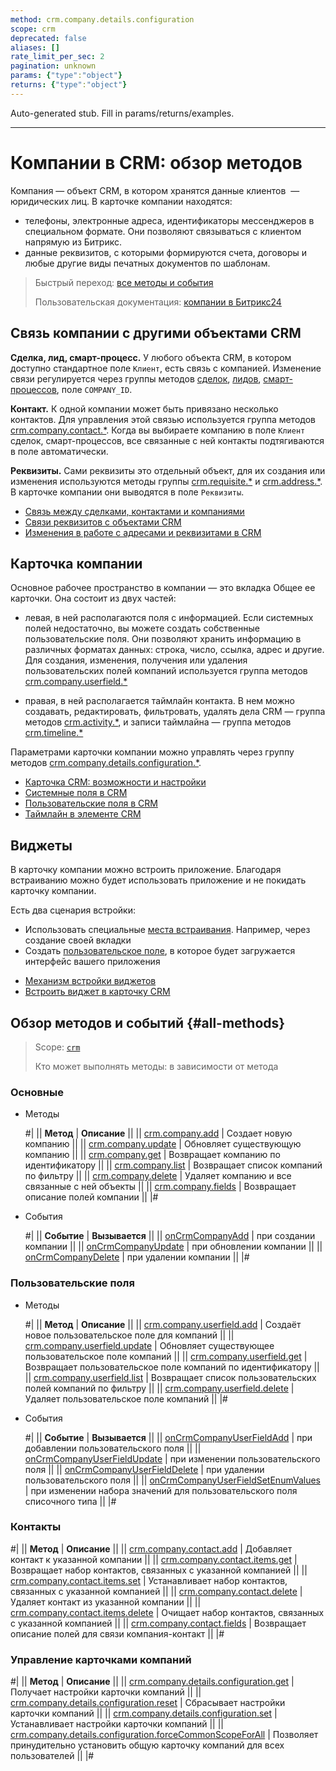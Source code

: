```yaml
---
method: crm.company.details.configuration
scope: crm
deprecated: false
aliases: []
rate_limit_per_sec: 2
pagination: unknown
params: {"type":"object"}
returns: {"type":"object"}
---
```


Auto-generated stub. Fill in params/returns/examples.

---

# Компании в CRM: обзор методов

Компания — объект CRM, в котором хранятся данные клиентов  — юридических лиц. В карточке компании находятся: 
* телефоны, электронные адреса, идентификаторы мессенджеров  в специальном формате. Они позволяют связываться с клиентом напрямую из Битрикс. 
* данные реквизитов, с которыми формируются счета, договоры и любые другие виды печатных документов по шаблонам. 

> Быстрый переход: [все методы и события](#all-methods) 
> 
> Пользовательская документация: [компании в Битрикс24](https://helpdesk.bitrix24.ru/open/5493389/) 

## Связь компании с другими объектами CRM

**Сделка, лид, смарт-процесс.** У любого объекта CRM, в котором доступно стандартное поле `Клиент`,  есть связь с компанией. Изменение связи регулируется через группы методов [сделок](../deals/index.md), [лидов](../leads/index.md), [смарт-процессов](../universal/index.md), поле `COMPANY_ID`.

**Контакт.** К одной компании может быть привязано несколько контактов. Для управления этой связью используется группа методов [crm.company.contact.*](./contacts/index.md). Когда вы выбираете компанию в поле `Клиент` сделок, смарт-процессов, все связанные с ней контакты подтягиваются в поле автоматически. 

**Реквизиты.** Сами реквизиты это отдельный объект, для их создания или изменения используются методы группы [crm.requisite.*](../requisites/index.md) и [crm.address.*](../requisites/addresses/index.md). В карточке компании они выводятся в поле `Реквизиты`. 



- [Связь между сделками, контактами и компаниями](https://helpdesk.bitrix24.ru/open/2501159/)
- [Связи реквизитов с объектами CRM](../requisites/links/index.md)
- [Изменения в работе с адресами и реквизитами в CRM](https://helpdesk.bitrix24.ru/open/11706682/)



## Карточка компании

Основное рабочее пространство в компании — это вкладка Общее ее карточки. Она состоит из двух частей: 

* левая, в ней располагаются поля с информацией. Если системных полей недостаточно, вы можете создать собственные пользовательские поля. Они позволяют хранить информацию в различных форматах данных: строка, число, ссылка, адрес и другие. Для создания, изменения, получения или удаления пользовательских полей компаний используется группа методов [crm.company.userfield.*](./userfields/index.md)

* правая, в ней располагается таймлайн контакта.  В нем можно создавать, редактировать, фильтровать, удалять дела CRM — группа методов [crm.activity.*](../timeline/activities/index.md), и записи таймлайна — группа методов [crm.timeline.*](../timeline/index.md)

Параметрами карточки компании можно управлять через группу методов [crm.company.details.configuration.*](./custom-form/index.md). 



- [Карточка CRM: возможности и настройки](https://helpdesk.bitrix24.ru/open/22804914/)
- [Системные поля в CRM](https://helpdesk.bitrix24.ru/open/18478840/)
- [Пользовательские поля в CRM](https://helpdesk.bitrix24.ru/open/22048980/)
- [Таймлайн в элементе CRM](https://helpdesk.bitrix24.ru/open/23960160/)



## Виджеты

В карточку компании можно встроить приложение. Благодаря встраиванию можно будет использовать приложение и не покидать карточку компании.

Есть два сценария встройки:

* Использовать специальные [места встраивания](../../widgets/crm/index.md). Например, через создание своей вкладки
* Создать [пользовательское поле](../../../tutorials/crm/crm-widgets/widget-as-field-in-lead-page.md), в которое будет загружается интерфейс вашего приложения



- [Механизм встройки виджетов](../../widgets/index.md)
- [Встроить виджет в карточку CRM](../../../tutorials/crm/crm-widgets/widget-as-detail-tab.md)



## Обзор методов и событий {#all-methods}

> Scope: [`crm`](../../scopes/permissions.md)
>
> Кто может выполнять методы: в зависимости от метода

### Основные



- Методы

    #|
    || **Метод** | **Описание** ||
    || [crm.company.add](./crm-company-add.md) | Создает новую компанию ||
    || [crm.company.update](./crm-company-update.md) | Обновляет существующую компанию ||
    || [crm.company.get](./crm-company-get.md) | Возвращает компанию по идентификатору ||
    || [crm.company.list](./crm-company-list.md) | Возвращает список компаний по фильтру ||
    || [crm.company.delete](./crm-company-delete.md) | Удаляет компанию и все связанные с ней объекты ||
    || [crm.company.fields](./crm-company-fields.md) | Возвращает описание полей компании ||
    |#

- События

    #|
    || **Событие** | **Вызывается** ||
    || [onCrmCompanyAdd](./events/on-crm-company-add.md) | при создании компании ||
    || [onCrmCompanyUpdate](./events/on-crm-company-update.md) | при обновлении компании ||
    || [onCrmCompanyDelete](./events/on-crm-company-delete.md) | при удалении компании ||
    |#



### Пользовательские поля



- Методы

    #|
    || **Метод** | **Описание** ||
    || [crm.company.userfield.add](./userfields/crm-company-userfield-add.md) | Создаёт новое пользовательское поле для компаний ||
    || [crm.company.userfield.update](./userfields/crm-company-userfield-update.md) | Обновляет существующее пользовательское поле компаний ||
    || [crm.company.userfield.get](./userfields/crm-company-userfield-get.md) | Возвращает пользовательское поле компаний по идентификатору ||
    || [crm.company.userfield.list](./userfields/crm-company-userfield-list.md) | Возвращает список пользовательских полей компаний по фильтру ||
    || [crm.company.userfield.delete](./userfields/crm-company-userfield-delete.md) | Удаляет пользовательское поле компаний ||
    |#

- События

    #|
    || **Событие** | **Вызывается** ||
    || [onCrmCompanyUserFieldAdd](./userfields/events/on-crm-company-user-field-add.md) | при добавлении пользовательского поля ||
    || [onCrmCompanyUserFieldUpdate](./userfields/events/on-crm-company-user-field-update.md) | при изменении пользовательского поля ||
    || [onCrmCompanyUserFieldDelete](./userfields/events/on-crm-company-user-field-delete.md) | при удалении пользовательского поля ||
    || [onCrmCompanyUserFieldSetEnumValues](./userfields/events/on-crm-company-user-field-set-enum-values.md) | при изменении набора значений для пользовательского поля списочного типа ||
    |#



### Контакты

#|
|| **Метод** | **Описание** ||
|| [crm.company.contact.add](./contacts/crm-company-contact-add.md) | Добавляет контакт к указанной компании ||
|| [crm.company.contact.items.get](./contacts/crm-company-contact-items-get.md) | Возвращает набор контактов, связанных с указанной компанией ||
|| [crm.company.contact.items.set](./contacts/crm-company-contact-items-set.md) | Устанавливает набор контактов, связанных с указанной компанией ||
|| [crm.company.contact.delete](./contacts/crm-company-contact-delete.md) | Удаляет контакт из указанной компании ||
|| [crm.company.contact.items.delete](./contacts/crm-company-contact-items-delete.md) | Очищает набор контактов, связанных с указанной компанией ||
|| [crm.company.contact.fields](./contacts/crm-company-contact-fields.md) | Возвращает описание полей для связи компания-контакт ||
|#

### Управление карточками компаний

#|
|| **Метод** | **Описание** ||
|| [crm.company.details.configuration.get](./custom-form/crm-company-details-configuration-get.md) | Получает настройки карточки компаний ||
|| [crm.company.details.configuration.reset](./custom-form/crm-company-details-configuration-reset.md) | Сбрасывает настройки карточки компаний ||
|| [crm.company.details.configuration.set](./custom-form/crm-company-details-configuration-set.md) | Устанавливает настройки карточки компаний ||
|| [crm.company.details.configuration.forceCommonScopeForAll](./custom-form/crm-company-details-configuration-force-common-scope-for-all.md) | Позволяет принудительно установить общую карточку компаний для всех пользователей ||
|#

